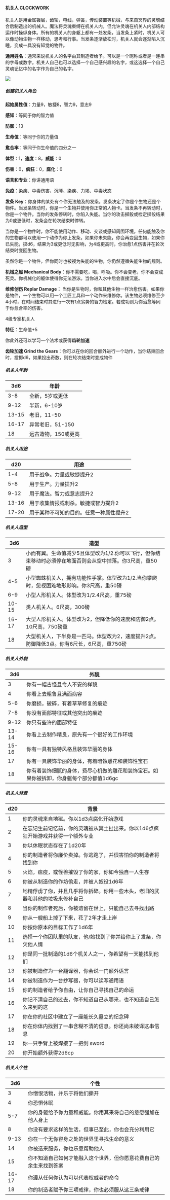 #### 机关人 CLOCKWORK

机关人是用金属镀层，齿轮，电线，弹簧，传动装置等机械，与来自冥界的灵魂结合后制造出的机械人。魔法将灵魂束缚在机关人内，但允许灵魂在机关人内部结构运作时操纵身体。所有的机关人的身躯上都有一处发条，当发条上紧时，机关人可以像动物生物一样移动，思考和行事。当发条逐渐放松时，机关人就会逐渐陷入沉睡，变成一具没有知觉的物件。

**通用姓名**：通常来说机关人的名字由其制造者给予。可以是一个昵称或者是一连串的字母或数字。机关人自己也可以选择一个自己感兴趣的名字，或这选择一个自己灵魂记忆中的名字作为自己的名字。

![](https://sdlpic.oss-cn-beijing.aliyuncs.com/pic/clockwork.jpg)

##### 创建机关人角色

**起始属性值**：力量9，敏捷8，智力9，意志9

**感知**：等同于你的智力值

**防御**：13

**生命值**：等同于你的力量值

**愈合率**：等同于你生命值的四分之一

**体型**：1，**速度**：8，**威能**：0

**伤害**：0，**疯狂**：0，**腐化**：0

**语言和专业**：你讲通用语

**免疫**：染疾、中毒伤害，沉睡、染疾、力竭、中毒状态

**发条
Key**：你身体的某处有个你无法触及的发条。发条决定了你是个生物还是个物件。当发条转动时，你是一个生物并使用你正常的人物卡。当发条不再转动时，你是一个物件。当你的发条停转时，你陷入失能。当你的攻击掷骰或检定掷骰结果为0或更低时，发条会在轮次结束时停转。

当你是一个物件时，你不能使用动作、移动、交谈或感知周围环境。任何能触及你的生物都可以使用一个动作为你上发条，如果你未失能，你会再变回生物，如果你已失能，掷d6，结果为3或更低时无影响，为4或更高时，你治愈1点伤害并在轮次结束时变回生物。

虽然你是一个物件，但你同时也被视为失能的生物，你仍然遵循失能生物的规则。

**机械之躯 Mechanical
Body**：你不需要吃，喝，呼吸。你不会变老，你不会变成死灵。你机械化的躯体使得你无法游泳。当你进入水中后会直接沉底。

**维修创伤 Replar Damage：**
当你是生物时，你和其他生物一样治愈伤害。如果你是物件，一个生物可以用一个工匠工具和一个动作来维修你。该生物必须维修至少4小时，在时间结束时其进行一次有1点劣势的智力检定。若成功则为你治愈等同于你愈合率的伤害。  

4级专家机关人

**特征**：生命值+5

你此外还可以学习一个法术或获得**齿轮加速**

**齿轮加速 Grind the
Gears**：你可以在你的回合额外进行一个动作，当你结束回合时，投掷d6，如果投出奇数，则在轮次结束时变成物件

##### 机关人年龄

<table>
<thead>
<tr class="header">
<th>3d6</th>
<th>年龄</th>
</tr>
</thead>
<tbody>
<tr class="odd">
<td>3-8</td>
<td>全新，5岁或更低</td>
</tr>
<tr class="even">
<td>9-12</td>
<td>半新，6-10岁</td>
</tr>
<tr class="odd">
<td>13-15</td>
<td>老旧，11-50</td>
</tr>
<tr class="even">
<td>16-17</td>
<td>异常老旧，51-150</td>
</tr>
<tr class="odd">
<td>18</td>
<td>远古造物，150或更高</td>
</tr>
</tbody>
</table>

##### 机关人用途

<table>
<thead>
<tr class="header">
<th>d20</th>
<th>用途</th>
</tr>
</thead>
<tbody>
<tr class="odd">
<td>1-4</td>
<td>用于战争。力量或敏捷提升2</td>
</tr>
<tr class="even">
<td>5-8</td>
<td>用于生产。力量提升2</td>
</tr>
<tr class="odd">
<td>9-12</td>
<td>用于魔法。智力或意志提升2</td>
</tr>
<tr class="even">
<td>13-16</td>
<td>用于收集情报或刺杀。敏捷或智力提升2</td>
</tr>
<tr class="odd">
<td>17-20</td>
<td>用于某种不可知的目的。任意一种属性提升2</td>
</tr>
</tbody>
</table>

##### 机关人造型

<table>
<thead>
<tr class="header">
<th>3d6</th>
<th>造型</th>
</tr>
</thead>
<tbody>
<tr class="odd">
<td>3</td>
<td>小而有翼。生命值减少5且体型改为1/2.你可以飞行，但你结束移动时必须停在地面否则会从空中掉落。你3尺高，重50磅</td>
</tr>
<tr class="even">
<td>4-5</td>
<td>小型蜘蛛机关人，拥有功能性手掌。体型改为1/2.当你攀爬时，忽视困难地形影响。你3尺高，重50磅</td>
</tr>
<tr class="odd">
<td>6-9</td>
<td>小型人形机关人。体型改为1/2.4尺高，重75磅</td>
</tr>
<tr class="even">
<td>10-15</td>
<td>类人机关人。6尺高，300磅</td>
</tr>
<tr class="odd">
<td>16-17</td>
<td>大型人形机关人。体型改为2，但降低你的速度和防御2点。10尺高，750磅重</td>
</tr>
<tr class="even">
<td>18</td>
<td>大型机关人，下半身是一匹马。体型改为2，速度提升2点。防御降低3点。你有6尺长，6尺高，重750磅</td>
</tr>
</tbody>
</table>

##### 机关人外貌

<table>
<thead>
<tr class="header">
<th>3d6</th>
<th>外貌</th>
</tr>
</thead>
<tbody>
<tr class="odd">
<td>3</td>
<td>你有一幅古怪且令人不安的样貌</td>
</tr>
<tr class="even">
<td>4</td>
<td>你看上去粗鲁且满面病容</td>
</tr>
<tr class="odd">
<td>5-6</td>
<td>你磨损，破碎，有着草草修复的痕迹</td>
</tr>
<tr class="even">
<td>7-8</td>
<td>你没有面部特征或其他突出的痕迹</td>
</tr>
<tr class="odd">
<td>9-12</td>
<td>你只有些许的面部特征</td>
</tr>
<tr class="even">
<td>13-14</td>
<td>你看上去制作精良，原先有一个很好的工作环境</td>
</tr>
<tr class="odd">
<td>15-16</td>
<td>你有一具有独特风格且装饰华丽的身体</td>
</tr>
<tr class="even">
<td>17</td>
<td>你有一具装饰华丽的身体，有着暗蚀雕花和装饰性宝石</td>
</tr>
<tr class="odd">
<td>18</td>
<td>你有着装饰细腻的身体，费尽心机做的雕花和装饰宝石。如果你被拆卸，你身躯每个部分都值1d6gc</td>
</tr>
</tbody>
</table>

##### 机关人背景

<table>
<thead>
<tr class="header">
<th>d20</th>
<th>背景</th>
</tr>
</thead>
<tbody>
<tr class="odd">
<td>1</td>
<td>你的灵魂来自地狱。你以1d3点腐化开始游戏</td>
</tr>
<tr class="even">
<td>2</td>
<td>在忘记生前记忆前，你的灵魂被从冥土扯出来。你以1d6点疯狂开始游戏并获得一个额外专业</td>
</tr>
<tr class="odd">
<td>3</td>
<td>你以休眠状态存在了1d20年</td>
</tr>
<tr class="even">
<td>4</td>
<td>你的制造者将你廉价卖掉。你逃跑了，并很害怕你的制造者将找到你</td>
</tr>
<tr class="odd">
<td>5</td>
<td>火焰，瘟疫，或怪兽摧毁了你的家，你如今独自一人生存</td>
</tr>
<tr class="even">
<td>6</td>
<td>你被从制造你的作坊偷走，并被人奴役1d6年</td>
</tr>
<tr class="odd">
<td>7</td>
<td>地精俘虏了你，并且几乎将你拆碎。你用一些木头，老旧的武器和其他的垃圾来修补自己</td>
</tr>
<tr class="even">
<td>8</td>
<td>当你的制作者死后，你被遗留在世上，只能自己去寻找出路</td>
</tr>
<tr class="odd">
<td>9</td>
<td>你从一艘船上掉了下来，花了2年才走上岸</td>
</tr>
<tr class="even">
<td>10</td>
<td>你按你原本的目标工作了1d6年</td>
</tr>
<tr class="odd">
<td>11</td>
<td>选择一个你团队里的队友，他/她找到了你并给你上了发条，你欠他人情</td>
</tr>
<tr class="even">
<td>12</td>
<td>你是同一批制造的1d6个机关人之一，你希望有一天能找到他们</td>
</tr>
<tr class="odd">
<td>13</td>
<td>你被制造作为一台翻译器，你会说一门额外语言</td>
</tr>
<tr class="even">
<td>14</td>
<td>你被制造作为一台抄写器，你可以读写通用语</td>
</tr>
<tr class="odd">
<td>15</td>
<td>你的制造者给予你自由，让你自己寻找自己的命运</td>
</tr>
<tr class="even">
<td>16</td>
<td>你记不清自己的过去，你不知道自己从哪来，也不知道自己怎么来到的这</td>
</tr>
<tr class="odd">
<td>17</td>
<td>你在你的社区中建立了一座能长久矗立的纪念碑</td>
</tr>
<tr class="even">
<td>18</td>
<td>你在你体内找到了一串含糊不清的信息。你还尚未破译这串信息</td>
</tr>
<tr class="odd">
<td>19</td>
<td>你一只手臂上被焊接了一把剑 sword</td>
</tr>
<tr class="even">
<td>20</td>
<td>你开始额外获得2d6cp</td>
</tr>
</tbody>
</table>

##### 机关人个性

<table>
<thead>
<tr class="header">
<th>3d6</th>
<th>个性</th>
</tr>
</thead>
<tbody>
<tr class="odd">
<td>3</td>
<td>你憎恨活物，并乐于将他们撕开</td>
</tr>
<tr class="even">
<td>4</td>
<td>你恐惧休眠</td>
</tr>
<tr class="odd">
<td>5-7</td>
<td>你的身躯给予你力量和威能。你用其来将自己的意愿强加在他人身上</td>
</tr>
<tr class="even">
<td>8</td>
<td>你没有要求这样的生活，但事已至此，你也会充分利用它</td>
</tr>
<tr class="odd">
<td>9-13</td>
<td>你在一个无你容身之处的世界里寻找生命的意义</td>
</tr>
<tr class="even">
<td>14</td>
<td>你被造来服务，你也乐意帮助他人</td>
</tr>
<tr class="odd">
<td>15</td>
<td>你不知道自己如何才能融入这个世界，但你愿意花费自己的余生来找到答案</td>
</tr>
<tr class="even">
<td>16-17</td>
<td>你遵从任何你认为可以代表权威者的命令</td>
</tr>
<tr class="odd">
<td>18</td>
<td>你的制造者赋予你三项戒律，你也必须服从这三条戒律</td>
</tr>
</tbody>
</table>
